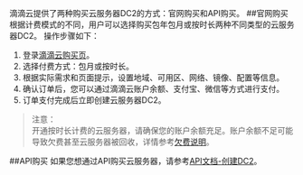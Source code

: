 滴滴云提供了两种购买云服务器DC2的方式：官网购买和API购买。
##官网购买
根据计费模式的不同，用户可以选择购买包年包月或按时长两种不同类型的云服务器DC2。
操作步骤如下：<br>
1. 登录[滴滴云购买页](https://app.didiyun.com/#/dc2/add)。<br>
2. 选择付费方式：包月或按时长。<br>
3. 根据实际需求和页面提示，设置地域、可用区、网络、镜像、配置等信息。<br>
4. 确认订单后，您可以通过滴滴云账户余额、支付宝、微信等方式进行支付。<br>
5. 订单支付完成后立即创建云服务器DC2。<br>

>注意：<br> 
>开通按时长计费的云服务器，请确保您的账户余额充足。账户余额不足可能导致欠费甚至云服务器被回收，详情参考[欠费说明](./欠费说明.md)。


##API购买
如果您想通过API购买云服务器，请参考[API文档-创建DC2](https://docs.didiyun.com/static/docs-content/products/DC2/创建DC2（CreateDC2）.html)。